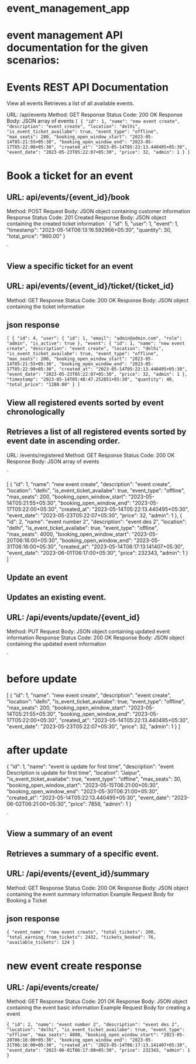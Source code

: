 # event_management_app
# event management API documentation for the given scenarios:

# Events REST API Documentation
View all events
Retrieves a list of all available events.

URL: /api/events
Method: GET
Response Status Code: 200 OK
Response Body: JSON array of events
`
[
    {
        "id": 1,
        "name": "new event create",
        "description": "event create",
        "location": "delhi",
        "is_event_ticket_availabe": true,
        "event_type": "offline",
        "max_seats": 200,
        "booking_open_window_start": "2023-05-14T05:21:55+05:30",
        "booking_open_window_end": "2023-05-17T05:22:00+05:30",
        "created_at": "2023-05-14T05:22:13.440495+05:30",
        "event_date": "2023-05-23T05:22:07+05:30",
        "price": 32,
        "admin": 1
    }
]
`
# Book a ticket for an event

## URL: api/events/{event_id}/book

Method: POST
Request Body: JSON object containing customer information
Response Status Code: 201 Created
Response Body: JSON object containing the created ticket information
`
{
    "id": 5,
    "user": 1,
    "event": 1,
    "timestamp": "2023-05-14T06:13:16.592966+05:30",
    "quantity": 30,
    "total_price": "960.00"
}

`
## View a specific ticket for an event

## URL: api/events/{event_id}/ticket/{ticket_id}
Method: GET
Response Status Code: 200 OK
Response Body: JSON object containing the ticket information
## json response
` [
    {
        "id": 4,
        "user": {
            "id": 1,
            "email": "admin@admin.com",
            "role": "admin",
            "is_active": true
        },
        "event": {
            "id": 1,
            "name": "new event create",
            "description": "event create",
            "location": "delhi",
            "is_event_ticket_availabe": true,
            "event_type": "offline",
            "max_seats": 200,
            "booking_open_window_start": "2023-05-14T05:21:55+05:30",
            "booking_open_window_end": "2023-05-17T05:22:00+05:30",
            "created_at": "2023-05-14T05:22:13.440495+05:30",
            "event_date": "2023-05-23T05:22:07+05:30",
            "price": 32,
            "admin": 1
        },
        "timestamp": "2023-05-14T05:48:47.252851+05:30",
        "quantity": 40,
        "total_price": "1280.00"
    }
]
`

##  View all registered events sorted by event chronologically
## Retrieves a list of all registered events sorted by event date in ascending order.

URL: /events/registered
Method: GET
Response Status Code: 200 OK
Response Body: JSON array of events

`

[
    {
        "id": 1,
        "name": "new event create",
        "description": "event create",
        "location": "delhi",
        "is_event_ticket_availabe": true,
        "event_type": "offline",
        "max_seats": 200,
        "booking_open_window_start": "2023-05-14T05:21:55+05:30",
        "booking_open_window_end": "2023-05-17T05:22:00+05:30",
        "created_at": "2023-05-14T05:22:13.440495+05:30",
        "event_date": "2023-05-23T05:22:07+05:30",
        "price": 32,
        "admin": 1
    },
    {
        "id": 2,
        "name": "event number 2",
        "description": "event des 2",
        "location": "delhi",
        "is_event_ticket_availabe": true,
        "event_type": "offline",
        "max_seats": 4000,
        "booking_open_window_start": "2023-05-20T06:16:00+05:30",
        "booking_open_window_end": "2023-05-31T06:16:00+05:30",
        "created_at": "2023-05-14T06:17:13.141407+05:30",
        "event_date": "2023-06-01T06:17:00+05:30",
        "price": 232343,
        "admin": 1
    }
]
`
## Update an event
## Updates an existing event.

## URL: /api/events/update/{event_id}
Method: PUT
Request Body: JSON object containing updated event information
Response Status Code: 200 OK
Response Body: JSON object containing the updated event information

`
# before update
[
    {
        "id": 1,
        "name": "new event create",
        "description": "event create",
        "location": "delhi",
        "is_event_ticket_availabe": true,
        "event_type": "offline",
        "max_seats": 200,
        "booking_open_window_start": "2023-05-14T05:21:55+05:30",
        "booking_open_window_end": "2023-05-17T05:22:00+05:30",
        "created_at": "2023-05-14T05:22:13.440495+05:30",
        "event_date": "2023-05-23T05:22:07+05:30",
        "price": 32,
        "admin": 1
    }
]

# after update 

{
    "id": 1,
    "name": "event is update for first time",
    "description": "event Description is update for first time",
    "location": "Jaipur",
    "is_event_ticket_availabe": true,
    "event_type": "offline",
    "max_seats": 30,
    "booking_open_window_start": "2023-05-15T06:21:00+05:30",
    "booking_open_window_end": "2023-05-30T06:21:00+05:30",
    "created_at": "2023-05-14T05:22:13.440495+05:30",
    "event_date": "2023-06-02T06:21:00+05:30",
    "price": 7856,
    "admin": 1
}

`


## View a summary of an event
## Retrieves a summary of a specific event.

## URL: /api/events/{event_id}/summary
Method: GET
Response Status Code: 200 OK
Response Body: JSON object containing the event summary information
Example Request Body for Booking a Ticket

## json response 
`{
    "event_name": "new event create",
    "total_tickets": 200,
    "total_earning_from_tickets": 2432,
    "tickets_booked": 76,
    "available_tickets": 124
}
`
# new event create response


## URL: /api/events/create/
Method: GET
Response Status Code: 201 OK
Response Body: JSON object containing the event basic information
Example Request Body for creating a event


`
{
    "id": 2,
    "name": "event number 2",
    "description": "event des 2",
    "location": "delhi",
    "is_event_ticket_availabe": true,
    "event_type": "offline",
    "max_seats": 4000,
    "booking_open_window_start": "2023-05-20T06:16:00+05:30",
    "booking_open_window_end": "2023-05-31T06:16:00+05:30",
    "created_at": "2023-05-14T06:17:13.141407+05:30",
    "event_date": "2023-06-01T06:17:00+05:30",
    "price": 232343,
    "admin": 1
}
`